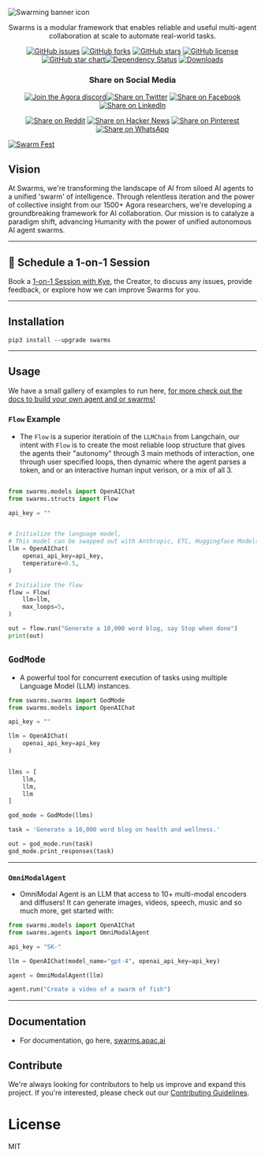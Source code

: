 ![Swarming banner icon](images/swarmslogobanner.png)

<div align="center">

Swarms is a modular framework that enables reliable and useful multi-agent collaboration at scale to automate real-world tasks.


[![GitHub issues](https://img.shields.io/github/issues/kyegomez/swarms)](https://github.com/kyegomez/swarms/issues) [![GitHub forks](https://img.shields.io/github/forks/kyegomez/swarms)](https://github.com/kyegomez/swarms/network) [![GitHub stars](https://img.shields.io/github/stars/kyegomez/swarms)](https://github.com/kyegomez/swarms/stargazers) [![GitHub license](https://img.shields.io/github/license/kyegomez/swarms)](https://github.com/kyegomez/swarms/blob/main/LICENSE)[![GitHub star chart](https://img.shields.io/github/stars/kyegomez/swarms?style=social)](https://star-history.com/#kyegomez/swarms)[![Dependency Status](https://img.shields.io/librariesio/github/kyegomez/swarms)](https://libraries.io/github/kyegomez/swarms) [![Downloads](https://static.pepy.tech/badge/swarms/month)](https://pepy.tech/project/swarms)


### Share on Social Media

[![Join the Agora discord](https://img.shields.io/discord/1110910277110743103?label=Discord&logo=discord&logoColor=white&style=plastic&color=d7b023)![Share on Twitter](https://img.shields.io/twitter/url/https/twitter.com/cloudposse.svg?style=social&label=Share%20%40kyegomez/swarms)](https://twitter.com/intent/tweet?text=Check%20out%20this%20amazing%20AI%20project:%20&url=https%3A%2F%2Fgithub.com%2Fkyegomez%2Fswarms) [![Share on Facebook](https://img.shields.io/badge/Share-%20facebook-blue)](https://www.facebook.com/sharer/sharer.php?u=https%3A%2F%2Fgithub.com%2Fkyegomez%2Fswarms) [![Share on LinkedIn](https://img.shields.io/badge/Share-%20linkedin-blue)](https://www.linkedin.com/shareArticle?mini=true&url=https%3A%2F%2Fgithub.com%2Fkyegomez%2Fswarms&title=&summary=&source=)

[![Share on Reddit](https://img.shields.io/badge/-Share%20on%20Reddit-orange)](https://www.reddit.com/submit?url=https%3A%2F%2Fgithub.com%2Fkyegomez%2Fswarms&title=Swarms%20-%20the%20future%20of%20AI) [![Share on Hacker News](https://img.shields.io/badge/-Share%20on%20Hacker%20News-orange)](https://news.ycombinator.com/submitlink?u=https%3A%2F%2Fgithub.com%2Fkyegomez%2Fswarms&t=Swarms%20-%20the%20future%20of%20AI) [![Share on Pinterest](https://img.shields.io/badge/-Share%20on%20Pinterest-red)](https://pinterest.com/pin/create/button/?url=https%3A%2F%2Fgithub.com%2Fkyegomez%2Fswarms&media=https%3A%2F%2Fexample.com%2Fimage.jpg&description=Swarms%20-%20the%20future%20of%20AI) [![Share on WhatsApp](https://img.shields.io/badge/-Share%20on%20WhatsApp-green)](https://api.whatsapp.com/send?text=Check%20out%20Swarms%20-%20the%20future%20of%20AI%20%23swarms%20%23AI%0A%0Ahttps%3A%2F%2Fgithub.com%2Fkyegomez%2Fswarms)

</div>

[![Swarm Fest](images/swarmfest.png)](https://github.com/users/kyegomez/projects/1)

## Vision
At Swarms, we're transforming the landscape of AI from siloed AI agents to a unified 'swarm' of intelligence. Through relentless iteration and the power of collective insight from our 1500+ Agora researchers, we're developing a groundbreaking framework for AI collaboration. Our mission is to catalyze a paradigm shift, advancing Humanity with the power of unified autonomous AI agent swarms.

-----

## 🤝 Schedule a 1-on-1 Session

Book a [1-on-1 Session with Kye](https://calendly.com/swarm-corp/30min), the Creator, to discuss any issues, provide feedback, or explore how we can improve Swarms for you.


----------

## Installation
`pip3 install --upgrade swarms`

---

## Usage
We have a small gallery of examples to run here, [for more check out the docs to build your own agent and or swarms!](https://docs.apac.ai)

### `Flow` Example
- The `Flow` is a superior iteratioin of the `LLMChain` from Langchain, our intent with `Flow` is to create the most reliable loop structure that gives the agents their "autonomy" through 3 main methods of interaction, one through user specified loops, then dynamic where the agent parses a <DONE> token, and or an interactive human input verison, or a mix of all 3. 
```python

from swarms.models import OpenAIChat
from swarms.structs import Flow

api_key = ""


# Initialize the language model,
# This model can be swapped out with Anthropic, ETC, Huggingface Models like Mistral, ETC
llm = OpenAIChat(
    openai_api_key=api_key,
    temperature=0.5,
)

# Initialize the flow
flow = Flow(
    llm=llm,
    max_loops=5,
)

out = flow.run("Generate a 10,000 word blog, say Stop when done")
print(out)


```


## `GodMode`
- A powerful tool for concurrent execution of tasks using multiple Language Model (LLM) instances.

```python
from swarms.swarms import GodMode
from swarms.models import OpenAIChat

api_key = ""

llm = OpenAIChat(
    openai_api_key=api_key
)


llms = [
    llm,
    llm,
    llm
]

god_mode = GodMode(llms)

task = 'Generate a 10,000 word blog on health and wellness.'

out = god_mode.run(task)
god_mode.print_responses(task)
```

------

### `OmniModalAgent`
- OmniModal Agent is an LLM that access to 10+ multi-modal encoders and diffusers! It can generate images, videos, speech, music and so much more, get started with:

```python
from swarms.models import OpenAIChat
from swarms.agents import OmniModalAgent

api_key = "SK-"

llm = OpenAIChat(model_name="gpt-4", openai_api_key=api_key)

agent = OmniModalAgent(llm)

agent.run("Create a video of a swarm of fish")

```

---

## Documentation

- For documentation, go here, [swarms.apac.ai](https://swarms.apac.ai)


## Contribute

We're always looking for contributors to help us improve and expand this project. If you're interested, please check out our [Contributing Guidelines](CONTRIBUTING.md).

# License

MIT
